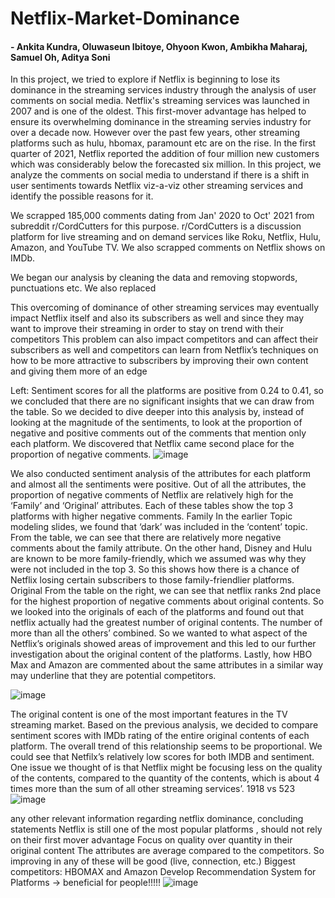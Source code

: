 # Netflix-Market-Dominance
#### - Ankita Kundra, Oluwaseun Ibitoye, Ohyoon Kwon, Ambikha Maharaj, Samuel Oh, Aditya Soni

In this project, we tried to explore if Netflix is beginning to lose its dominance in the streaming services industry through the analysis of user comments on social media. Netflix's streaming services was launched in 2007 and is one of the oldest. This first-mover advantage has helped to ensure its overwhelming dominance in the streaming servies industry for over a decade now. However over the past few years, other streaming platforms such as hulu, hbomax, paramount etc are on the rise. In the first quarter of 2021, Netflix reported the addition of four million new customers which was considerably below the forecasted six million. In this project, we analyze the comments on social media to understand if there is a shift in user sentiments towards Netflix viz-a-viz other streaming services and identify the possible reasons for it.

We scrapped 185,000 comments dating from Jan' 2020 to Oct' 2021 from subreddit r/CordCutters for this purpose. r/CordCutters is a discussion platform for live streaming and on demand services like Roku, Netflix, Hulu, Amazon, and YouTube TV. We also scrapped comments on Netflix shows on IMDb.

We began our analysis by cleaning the data and removing stopwords, punctuations etc. We also replaced 

This overcoming of dominance of other streaming services may eventually impact Netflix itself and also its subscribers as well and since they may want to improve their streaming in order to stay on trend with their competitors
This problem can also impact competitors and can affect their subscribers as well and competitors can learn from Netflix’s techniques on how to be more attractive to subscribers by improving their own content and giving them more of an edge



Left: Sentiment scores for all the platforms are positive from 0.24 to 0.41, so we concluded that there are no significant insights that we can draw from the table.
So we decided to dive deeper into this analysis by, instead of looking at the magnitude of the sentiments, to look at the proportion of negative and positive comments out of the comments that mention only each platform. We discovered that Netflix came second place for the proportion of negative comments. 
![image](https://user-images.githubusercontent.com/65372245/147089936-dd428368-5284-4211-b2c0-82466aaea12b.png)

We also conducted sentiment analysis of the attributes for each platform and almost all the sentiments were positive.
Out of all the attributes, the proportion of negative comments of Netflix are relatively high for the ‘Family’ and ‘Original’ attributes. Each of these tables show the top 3 platforms with higher negative comments.
Family
In the earlier Topic modeling slides, we found that ‘dark’ was included in the ‘content’ topic. From the table, we can see that there are relatively more negative comments about the family attribute. On the other hand, Disney and Hulu are known to be more family-friendly, which we assumed was why they were not included in the top 3. So this shows how there is a chance of Netflix losing certain subscribers to those family-friendlier platforms.
Original
From the table on the right, we can see that netflix ranks 2nd place for the highest proportion of negative comments about original contents. So we looked into the originals of each of the platforms and found out that netflix actually had the greatest number of original contents. The number of more than all the others’ combined. So we wanted to what aspect of the Netflix’s originals showed areas of improvement and this led to our further investigation about the original content of the platforms.
Lastly, how HBO Max and Amazon are commented about the same attributes in a similar way may underline that they are potential competitors.

![image](https://user-images.githubusercontent.com/65372245/147089976-a93f689f-987c-4914-8ab2-9c06854d4417.png)

The original content is one of the most important features in the TV streaming market. Based on the previous analysis, we decided to compare sentiment scores with IMDb rating of the entire original contents of each platform. The overall trend of this relationship seems to be proportional. We could see that Netfilx’s relatively low scores for both IMDB and sentiment. One issue we thought of is that Netflix might be focusing less on the quality of the contents, compared to the quantity of the contents, which is about 4 times more than the sum of all other streaming services’. 1918 vs 523
![image](https://user-images.githubusercontent.com/65372245/147090022-20ecf13b-d870-49fe-9b73-37e79604e241.png)

any other relevant information regarding netflix dominance, concluding statements
Netflix is still one of the most popular platforms , should not rely on their first mover advantage
Focus on quality over quantity in their original content
The attributes are average compared to the competitors. So improving in any of these will be good (live, connection, etc.)
Biggest competitors: HBOMAX and Amazon
Develop Recommendation System for Platforms → beneficial for people!!!!!
![image](https://user-images.githubusercontent.com/65372245/147090057-37a6fe46-e786-40d2-b1f5-ec3a43ffc52c.png)



